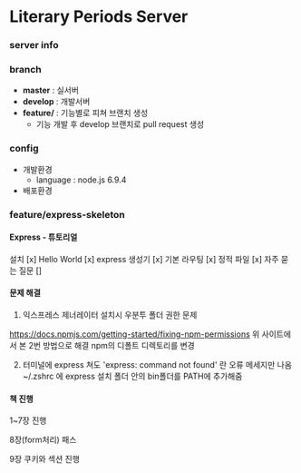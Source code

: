 # Literary Periods Server

### server info

### branch
* **master** : 실서버
* **develop** : 개발서버
* **feature/** : 기능별로 피쳐 브랜치 생성
    * 기능 개발 후 develop 브랜치로 pull request 생성

### config
* 개발환경
    * language : node.js 6.9.4
* 배포환경


### feature/express-skeleton

#### Express - 튜토리얼
설치 [x]
Hello World [x]
express 생성기 [x]
기본 라우팅 [x]
정적 파일 [x]
자주 묻는 질문 []


#### 문제 해결

1. 익스프레스 제너레이터 설치시 우분투 폴더 권한 문제

<https://docs.npmjs.com/getting-started/fixing-npm-permissions>
위 사이트에서 본 2번 방법으로 해결
npm의 디폴트 디렉토리를 변경


2. 터미널에 express 쳐도 'express: command not found' 란 오류 메세지만 나옴
~/.zshrc 에 express 설치 폴더 안의 bin폴더를 PATH에 추가해줌



#### 책 진행

1~7장 진행

8장(form처리) 패스

9장 쿠키와 섹션 진행
